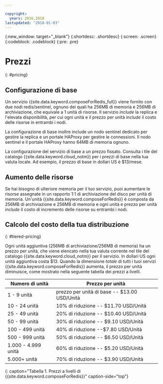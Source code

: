 ```yaml
---

copyright:
  years: 2016,2018
lastupdated: "2018-01-03"
---
```


{:new_window: target="_blank"}
{:shortdesc: .shortdesc}
{:screen: .screen}
{:codeblock: .codeblock}
{:pre: .pre}

# Prezzi
{: #pricing}

## Configurazione di base

Un servizio {{site.data.keyword.composeForRedis_full}} viene fornito con due nodi redis/sentinel, ognuno dei quali ha 256MB di memoria e 256MB di archiviazione, che equivale a 1 unità di risorse. Il servizio _include_ la replica e l'elevata disponibilità, per cui ogni unità e il prezzo per unità _include_ il costo delle risorse in entrambi i nodi.

La configurazione di base inoltre include un nodo sentinel dedicato per gestire la replica e un portale HAProxy per gestire le connessioni. Il nodo sentinel e il portale HAProxy hanno 64MB di memoria ognuno.

La configurazione del servizio di base a un prezzo fissato. Consulta i tile del catalogo {{site.data.keyword.cloud_notm}} per i prezzi di base nella tua valuta locale. Ad esempio, il prezzo di base in dollari US è $13/mese.

## Aumento delle risorse

Se hai bisogno di ulteriore memoria per il tuo servizio, puoi aumentare le risorse assegnate in un rapporto 1:1 di archiviazione del disco per unità di memoria. Un'unità {{site.data.keyword.composeForRedis}} è composta da 256MB di archiviazione e 256MB di memoria e ogni unità e prezzo per unità _include_ il costo di incremento delle risorse su entrambi i nodi.

## Calcolo del costo della tua distribuzione
{: #tiered-pricing}

Ogni unità aggiuntiva (256MB di archiviazione/256MB di memoria) ha un prezzo per unità, che viene elencato nella tua valuta corrente nel tile del catalogo {{site.data.keyword.cloud_notm}} per il servizio. In dollari US ogni unità aggiuntiva costa $13. Quando la dimensione _totale_ di tutti i tuoi servizi {{site.data.keyword.composeForRedis}} aumenta, il prezzo per unità diminuisce, come mostrato nella seguente tabella dei prezzi a livelli.

Numero di unità|Prezzo per unità
----------|-----------
1 - 9 unità|prezzo per unità di base -- $13.00 USD/Unità
10 - 24 unità|10% di riduzione -- $11.70 USD/Unità
25 - 49 unità|20% di riduzione -- $10.40 USD/Unità
50 - 99 unità|30% di riduzione -- $9.10 USD/Unità
100 - 499 unità|40% di riduzione --$7.80 USD/Unità
500 - 999 unità|50% di riduzione -- $6.50 USD/Unità
1.000 - 4.999 unità|60% di riduzione -- $5.20 USD/Unità
5.000+ unità|70% di riduzione -- $3.90 USD/Unità
{: caption="Tabella 1. Prezzi a livelli di {{site.data.keyword.composeForRedis}}" caption-side="top"}

